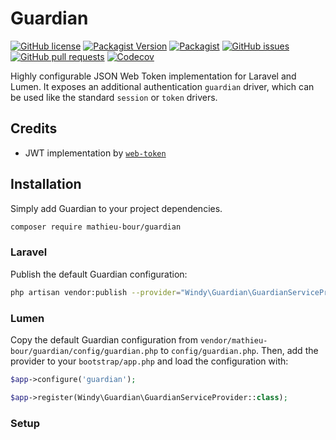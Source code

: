 # Guardian

[![GitHub license](https://img.shields.io/github/license/mathieu-bour/guardian?style=flat-square)](https://github.com/mathieu-bour/guardian/blob/master/LICENSE)
[![Packagist Version](https://img.shields.io/packagist/v/mathieu-bour/guardian?style=flat-square)](https://packagist.org/packages/mathieu-bour/guardian)
[![Packagist](https://img.shields.io/packagist/dt/mathieu-bour/guardian?style=flat-square)](https://packagist.org/packages/mathieu-bour/guardian)
[![GitHub issues](https://img.shields.io/github/issues/mathieu-bour/guardian?style=flat-square)](https://github.com/mathieu-bour/guardian/issues)
[![GitHub pull requests](https://img.shields.io/github/issues-pr/mathieu-bour/guardian?style=flat-square)](https://github.com/mathieu-bour/guardian/pulls)
[![Codecov](https://img.shields.io/codecov/c/gh/mathieu-bour/guardian?style=flat-square)](https://codecov.io/gh/mathieu-bour/guardian)

Highly configurable JSON Web Token implementation for Laravel and Lumen.
It exposes an additional authentication `guardian` driver, which can be used like the standard `session` or `token`
drivers.


## Credits
- JWT implementation by [`web-token`](https://github.com/web-token/jwt-framework)


## Installation
Simply add Guardian to your project dependencies.

```bash
composer require mathieu-bour/guardian
```

### Laravel
Publish the default Guardian configuration:

```bash
php artisan vendor:publish --provider="Windy\Guardian\GuardianServiceProvider"
```

### Lumen
Copy the default Guardian configuration from `vendor/mathieu-bour/guardian/config/guardian.php` to
`config/guardian.php`.
Then, add the provider to your `bootstrap/app.php` and load the configuration with:

```php
$app->configure('guardian');

$app->register(Windy\Guardian\GuardianServiceProvider::class);
```

### Setup
